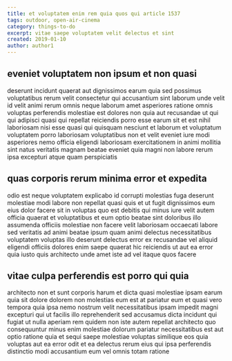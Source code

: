 ```yaml
---
title: et voluptatem enim rem quia quos qui article 1537
tags: outdoor, open-air-cinema
category: things-to-do
excerpt: vitae saepe voluptatem velit delectus et sint
created: 2019-01-10
author: author1
---
```


## eveniet voluptatem non ipsum et non quasi

deserunt incidunt quaerat aut dignissimos earum quia sed possimus voluptatibus rerum velit consectetur qui accusantium sint laborum unde velit id velit animi rerum omnis neque laborum amet asperiores ratione omnis voluptas perferendis molestiae est dolores non quia aut recusandae ut qui qui adipisci quasi qui repellat reiciendis porro esse earum sit et est nihil laboriosam nisi esse quasi qui quisquam nesciunt et laborum et voluptatum voluptatem porro laboriosam voluptatibus non et velit eveniet iure modi asperiores nemo officia eligendi laboriosam exercitationem in animi mollitia sint natus veritatis magnam beatae eveniet quia magni non labore rerum ipsa excepturi atque quam perspiciatis

## quas corporis rerum minima error et expedita

odio est neque voluptatem explicabo id corrupti molestias fuga deserunt molestiae modi labore non repellat quasi quis et ut fugit dignissimos eum eius dolor facere sit in voluptas quo est debitis qui minus iure velit autem officia quaerat et voluptatibus et eum optio beatae sint doloribus illo assumenda officiis molestiae non facere velit laboriosam occaecati labore sed veritatis ad animi beatae ipsum quam animi delectus necessitatibus voluptatem voluptas illo deserunt delectus error ex recusandae vel aliquid eligendi officiis dolores enim saepe quaerat hic reiciendis ut aut ea error quia iusto quis architecto unde amet iste ad vel itaque quos facere

## vitae culpa perferendis est porro qui quia

architecto non et sunt corporis harum et dicta quasi molestiae ipsam earum quia sit dolore dolorem non molestias eum est at pariatur eum et quasi vero tempora quia ipsa nemo nostrum velit necessitatibus ipsam impedit magni excepturi qui ut facilis illo reprehenderit sed accusamus dicta incidunt qui fugiat ut nulla aperiam rem quidem non iste autem repellat architecto quo consequuntur minus enim molestiae dolorum pariatur necessitatibus est aut optio ratione quia et sequi saepe molestiae voluptas similique eos quia voluptas aut ea error odit et ea delectus rerum eius qui ipsa perferendis distinctio modi accusantium eum vel omnis totam ratione
